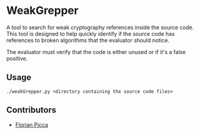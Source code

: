 # WeakGrepper

A tool to search for weak cryptography references inside the source code.
This tool is designed to help quickly identify if the source code has references to broken
algorithms that the evaluator should notice.

The evaluator must verify that the code is either unused or if it's a false positive.

## Usage

```
./weakGrepper.py <directory containing the source code files>
```

## Contributors

- [Florian Picca](https://github.com/FlorianPicca)